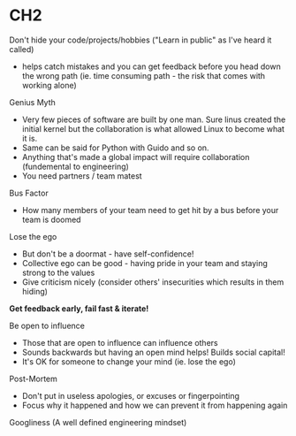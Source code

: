 # CH2

Don't hide your code/projects/hobbies ("Learn in public" as I've heard it called)
- helps catch mistakes and you can get feedback before you head down the wrong path (ie. time consuming path - the risk that comes with working alone)

Genius Myth
- Very few pieces of software are built by one man. Sure linus created the initial kernel but the collaboration is what allowed Linux to become what it is.
- Same can be said for Python with Guido and so on.
- Anything that's made a global impact will require collaboration (fundemental to engineering)
- You need partners / team matest

Bus Factor
- How many members of your team need to get hit by a bus before your team is doomed

Lose the ego
- But don't be a doormat - have self-confidence!
- Collective ego can be good - having pride in your team and staying strong to the values
- Give criticism nicely (consider others' insecurities which results in them hiding)

**Get feedback early, fail fast & iterate!**

Be open to influence
- Those that are open to influence can influence others
- Sounds backwards but having an open mind helps! Builds social capital!
- It's OK for someone to change your mind (ie. lose the ego)

Post-Mortem
- Don't put in useless apologies, or excuses or fingerpointing
- Focus why it happened and how we can prevent it from happening again

Googliness (A well defined engineering mindset)
